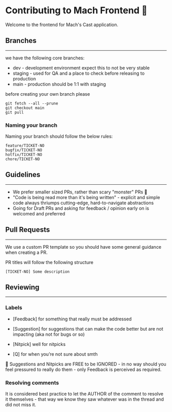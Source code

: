 # Contributing to Mach Frontend 👾

Welcome to the frontend for Mach's Cast application. 


## Branches 
--- 

we have the following core branches: 

- dev - development environment expect this to not be very stable 
- staging - used for QA and a place to check before releasing to production 
- main - production should be 1:1 with staging 


before creating your own branch please 

```
git fetch --all --prune
git checkout main
git pull
```

### Naming your branch

Naming your branch should follow the below rules:

```
feature/TICKET-NO
bugfix/TICKET-NO
hotfix/TICKET-NO
chore/TICKET-NO
```

## Guidelines 
--- 

- We prefer smaller sized PRs, rather than scary "monster" PRs 👹
- "Code is being read more than it's being written" - explicit and simple code always thriumps cutting-edge, hard-to-navigate abstractions
- Going for Draft PRs and asking for feedback / opinion early on is welcomed and preferred 


## Pull Requests
--- 

<!-- TODO: ADD THE TEMPLATE TO PRs -->

We use a custom PR template so you should have some general guidance when creating a PR.

PR titles will follow the following structure 

```
[TICKET-NO] Some description
```

## Reviewing
___
### Labels

- [Feedback] for something that really must be addressed

- [Suggestion] for suggestions that can make the code better but are not impacting (aka not for bugs or so)
- [Nitpick] well for nitpicks
- [Q] for when you’re not sure about smth

🚨 Suggestions and Nitpicks are FREE to be IGNORED - in no way should you feel pressured to really do them - only Feedback is perceived as required.



### Resolving comments
It is considered best practice to let the AUTHOR of the comment to resolve it themselves - that way we know they saw whatever was in the thread and did not miss it.


 